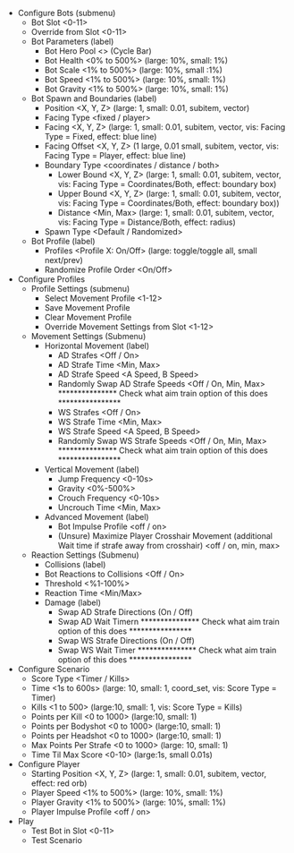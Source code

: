 * Configure Bots (submenu)
  * Bot Slot <0-11>
  * Override from Slot <0-11>
  * Bot Parameters (label)
    * Bot Hero Pool <> (Cycle Bar)
    * Bot Health <0% to 500%> (large: 10%, small: 1%)
    * Bot Scale <1% to 500%> (large: 10%, small :1%)
    * Bot Speed <1% to 500%> (large: 10%, small: 1%)
    * Bot Gravity <1% to 500%> (large: 10%, small: 1%)
  * Bot Spawn and Boundaries (label)
    * Position <X, Y, Z> (large: 1, small: 0.01, subitem, vector)
    * Facing Type <fixed / player>
    * Facing <X, Y, Z> (large: 1, small: 0.01, subitem, vector, vis: Facing Type = Fixed, effect: blue line)
    * Facing Offset <X, Y, Z> (1 large, 0.01 small, subitem, vector, vis: Facing Type = Player, effect: blue line)
    * Boundary Type <coordinates / distance / both>
      * Lower Bound <X, Y, Z> (large: 1, small: 0.01, subitem, vector, vis: Facing Type = Coordinates/Both, effect: boundary box)
      * Upper Bound <X, Y, Z> (large: 1, small: 0.01, subitem, vector, vis: Facing Type = Coordinates/Both, effect: boundary box))
      * Distance <Min, Max> (large: 1, small: 0.01, subitem, vector, vis: Facing Type = Distance/Both, effect: radius)
    * Spawn Type <Default / Randomized>
  * Bot Profile (label)
    * Profiles <Profile X: On/Off> (large: toggle/toggle all, small next/prev)
    * Randomize Profile Order <On/Off>
* Configure Profiles
  * Profile Settings (submenu)
    * Select Movement Profile <1-12>
    * Save Movement Profile
    * Clear Movement Profile
    * Override Movement Settings from Slot <1-12>
  * Movement Settings (Submenu)
    * Horizontal Movement (label)
      * AD Strafes <Off / On>
      * AD Strafe Time <Min, Max>
      * AD Strafe Speed <A Speed, B Speed>
      * Randomly Swap AD Strafe Speeds <Off / On, Min, Max> *************** Check what aim train option of this does **************** 
      * WS Strafes <Off / On>
      * WS Strafe Time <Min, Max>
      * WS Strafe Speed <A Speed, B Speed>
      * Randomly Swap WS Strafe Speeds <Off / On, Min, Max> *************** Check what aim train option of this does **************** 
    * Vertical Movement (label)
      * Jump Frequency <0-10s>
      * Gravity <0%-500%>
      * Crouch Frequency <0-10s>
      * Uncrouch Time <Min, Max>
    * Advanced Movement (label)
      * Bot Impulse Profile <off / on>
      * (Unsure) Maximize Player Crosshair Movement (additional Wait time if strafe away from crosshair) <off / on, min, max> 
  * Reaction Settings (Submenu)
    *  Collisions (label)
      * Bot Reactions to Collisions <Off / On>
      * Threshold <%1-100%>
      * Reaction Time <Min/Max>
    * Damage (label)
      * Swap AD Strafe Directions (On / Off)
      * Swap AD Wait Timern *************** Check what aim train option of this does **************** 
      * Swap WS Strafe Directions (On / Off)
      * Swap WS Wait Timer *************** Check what aim train option of this does **************** 
* Configure Scenario
  * Score Type <Timer / Kills>
  * Time <1s to 600s> (large: 10, small: 1, coord_set, vis: Score Type = Timer)
  * Kills <1 to 500> (large:10, small: 1, vis: Score Type = Kills)
  * Points per Kill <0 to 1000> (large:10, small: 1)
  * Points per Bodyshot <0 to 1000> (large:10, small: 1)
  * Points per Headshot <0 to 1000> (large:10, small: 1)
  * Max Points Per Strafe <0 to 1000> (large: 10, small: 1)
  * Time Til Max Score <0-10> (large:1s, small 0.01s)
* Configure Player
  * Starting Position <X, Y, Z> (large: 1, small: 0.01, subitem, vector, effect: red orb)
  * Player Speed <1% to 500%> (large: 10%, small: 1%)
  * Player Gravity <1% to 500%> (large: 10%, small: 1%)
  * Player Impulse Profile <off / on>
* Play
  * Test Bot in Slot <0-11>
  * Test Scenario